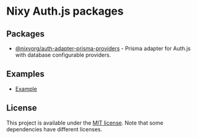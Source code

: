 # Nixy Auth.js packages

## Packages

-   [@nixyorg/auth-adapter-prisma-providers](./packages/adapter-prisma-providers) - Prisma adapter for Auth.js with database configurable providers.

## Examples

-   [Example](./apps/example)

## License

This project is available under the [MIT license](LICENSE.md). Note that some dependencies have different licenses.
